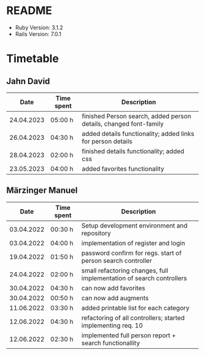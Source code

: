 # README

- Ruby Version: 3.1.2
- Rails Version: 7.0.1

# Timetable

## Jahn David

| Date       | Time spent | Description                                                       |
|------------|------------|-------------------------------------------------------------------|
| 24.04.2023 | 05:00 h    | finished Person search, added person details, changed font-family |
| 26.04.2023 | 04:30 h    | added details functionality; added links for person details       |
| 28.04.2023 | 02:00 h    | finished details functionality; added css                         |
| 23.05.2023 | 04:00 h    | added favorites functionality                                     |

## Märzinger Manuel

| Date       | Time spent | Description                                  |
| ---------- | ---------- | -------------------------------------------- |
| 03.04.2022 | 00:30 h    | Setup development environment and repository |
| 03.04.2022 | 04:00 h    | implementation of register and login         |
| 19.04.2022 | 01:50 h    | password confirm for regs. start of person search controller |
| 24.04.2022 | 02:00 h    | small refactoring changes, full implementation of search controllers |
| 30.04.2022 | 04:30 h    | can now add favorites |
| 30.04.2022 | 00:50 h    | can now add augments |
| 11.06.2022 | 03:30 h    | added printable list for each category |
| 12.06.2022 | 04:30 h    | refactoring of all controllers; started implementing req. 10 |
| 12.06.2022 | 02:30 h    | implemented full person report + search functionallity |

